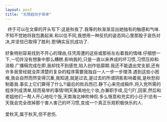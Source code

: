 ```yaml
---
layout: post
title: "无限趋向于简单"
---
```

  终于可以在文章的开头写下:这是秋夜了.我等的秋渐渐显出她独有的触感和气味.不知不觉她将我包裹起来.和以往不同,我想用一种反抗的姿态同心里那股子哀伤对决,并坚信已取得了胜利.恩!确实反抗成功了.  
   
好象特别容易找到不开心的理由,任凭周遭的这些或那些左右着我的情绪.仔细想一下,一切并没有想象中那么糟糕.影响我的,只是一直以来养成的坏习惯,习惯压抑和消极.广播稿完成在即,我却找不到感觉,陷入创作低靡期.我还不能退出党支部,还有许多我曾经就没弄清楚的复杂的程序需要我独自一人一步一步理清.遇到这些小困难,我会自然而然变得沉重,我知道,就是过去,是过去的所谓阴影影响着我,是秋愁抑制着我.事实上它们算得了什么?!最后的败兵而已.静下心来完成稿件,将入党所需的程序列成清单,轻而易举的事情!明天美美地化个妆,办兼职手续,见勺吖,回家,然后和老姐他们一帮人开心地吃个饭,天南海北神吹神侃.多么惬意和充实的小日子!总有一天我会完全改掉那个害人害己的坏习惯,变成一个真正乐观积极快乐的人.  
   
爱秋天,属于秋天,但不悲伤.  

    							  
		
